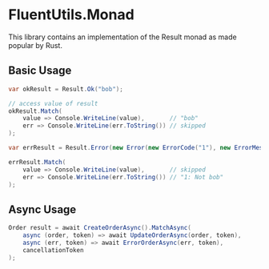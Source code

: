 ﻿# FluentUtils.Monad

This library contains an implementation of the Result monad as made popular by
Rust.

## Basic Usage

```csharp
var okResult = Result.Ok("bob");

// access value of result
okResult.Match(
    value => Console.WriteLine(value),       // "bob"
    err => Console.WriteLine(err.ToString()) // skipped
);

var errResult = Result.Error(new Error(new ErrorCode("1"), new ErrorMessage("No bob")));

errResult.Match(
    value => Console.WriteLine(value),       // skipped
    err => Console.WriteLine(err.ToString()) // "1: Not bob"
);
```

## Async Usage

```csharp
Order result = await CreateOrderAsync().MatchAsync(
    async (order, token) => await UpdateOrderAsync(order, token),
    async (err, token) => await ErrorOrderAsync(err, token),
    cancellationToken
);
```